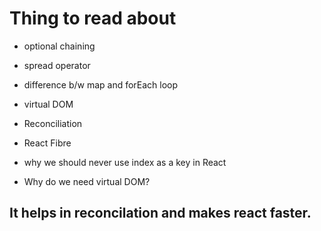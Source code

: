 # Thing to read about 
* optional chaining
* spread operator
* difference b/w map and forEach loop
* virtual DOM
* Reconciliation
* React Fibre
* why we should never use index as a key in React


* Why do we need virtual DOM?
## It helps in reconcilation and makes react faster.